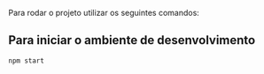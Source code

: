 Para rodar o projeto utilizar os seguintes comandos:

## Para iniciar o ambiente de desenvolvimento
	npm start
	





